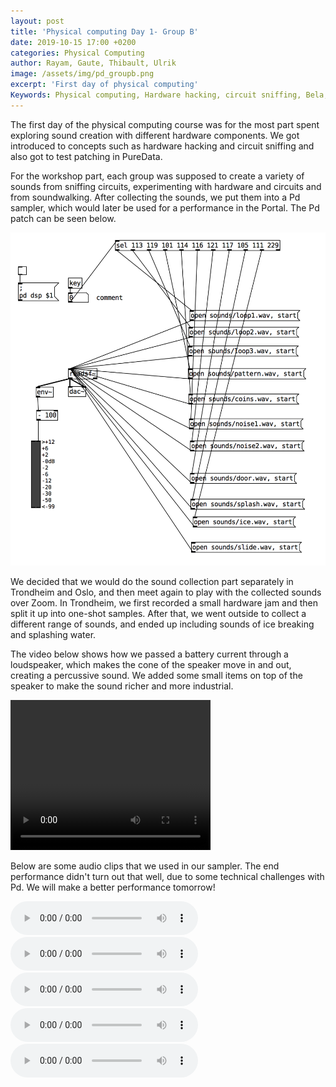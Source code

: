 ```yaml
---
layout: post
title: 'Physical computing Day 1- Group B'
date: 2019-10-15 17:00 +0200
categories: Physical Computing
author: Rayam, Gaute, Thibault, Ulrik
image: /assets/img/pd_groupb.png
excerpt: 'First day of physical computing'
Keywords: Physical computing, Hardware hacking, circuit sniffing, Bela, Pure Data
---
```


The first day of the physical computing course was for the most part spent exploring sound creation with different hardware components. We got introduced to concepts such as hardware hacking and circuit sniffing and also got to test patching in PureData.

For the workshop part, each group was supposed to create a variety of sounds from sniffing circuits, experimenting with hardware and circuits and from soundwalking. After collecting the sounds, we put them into a Pd sampler, which would later be used for a performance in the Portal. The Pd patch can be seen below.

<img src="/assets/img/pd_groupb.png">

We decided that we would do the sound collection part separately in Trondheim and Oslo, and then meet again to play with the collected sounds over Zoom. In Trondheim, we first recorded a small hardware jam and then split it up into one-shot samples. After that, we went outside to collect a different range of sounds, and ended up including sounds of ice breaking and splashing water.

The video below shows how we passed a battery current through a loudspeaker, which makes the cone of the speaker move in and out, creating a percussive sound. We added some small items on top of the speaker to make the sound richer and more industrial.

<video width="320" height="240" controls>
  <source src="/assets/video/physcomp_day1_group-b.mp4" type="video/mp4">
Your browser does not support the video tag.
</video>

Below are some audio clips that we used in our sampler. The end performance didn't turn out that well, due to some technical challenges with Pd. We will make a better performance tomorrow!

<audio controls>
  <source src="/assets/sounds/physical_comp/splash.wav" type="audio/wav">
Your browser does not support the audio element.
</audio>

<audio controls>
  <source src="/assets/sounds/physical_comp/ice.wav" type="audio/wav">
  Your browser does not support the audio element.
</audio>
<audio controls>
  <source src="/assets/sounds/physical_comp/loop3.wav" type="audio/wav">
  Your browser does not support the audio element.
</audio>
<audio controls>
  <source src="/assets/sounds/physical_comp/pattern.wav" type="audio/wav">
  Your browser does not support the audio element.
</audio>
<audio controls>
  <source src="/assets/sounds/physical_comp/noise1.wav" type="audio/wav">
  Your browser does not support the audio element.
</audio>